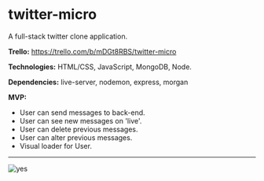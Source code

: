 # twitter-micro

A full-stack twitter clone application.

**Trello:** https://trello.com/b/mDGt8RBS/twitter-micro



**Technologies:** HTML/CSS, JavaScript, MongoDB, Node.

**Dependencies:** live-server, nodemon, express, morgan 


**MVP:** 
- User can send messages to back-end.
- User can see new messages on 'live'.
- User can delete previous messages.
- User can alter previous messages. 
- Visual loader for User.
---------




![yes](https://media.giphy.com/media/Ya6TjOP90uoJa/giphy.gif)

